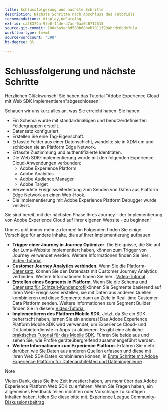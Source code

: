 ```yaml
---
title: Schlussfolgerung und nächste Schritte
description: Nächste Schritte nach Abschluss des Tutorials
recommendations: display,noCatalog
exl-id: ca28374a-9fe0-44de-a7ac-0aa046712515
source-git-commit: 100a6a9ac8d580b68beb7811f99abcdc0ddefd1a
workflow-type: tm+mt
source-wordcount: '390'
ht-degree: 3%

---
```


# Schlussfolgerung und nächste Schritte

Herzlichen Glückwunsch! Sie haben das Tutorial &quot;Adobe Experience Cloud mit Web SDK implementieren&quot;abgeschlossen!

Schauen wir uns kurz alles an, was Sie erreicht haben. Sie haben:

* Ein Schema wurde mit standardmäßigen und benutzerdefinierten Feldergruppen erstellt.
* Datensatz konfiguriert.
* Erstellen Sie eine Tag-Eigenschaft.
* Erfasste Felder aus einer Datenschicht, wandelte sie in XDM um und schickten sie an Platform Edge Network.
* Erfasste Zustimmung und authentifizierte Identitäten.
* Die Web SDK-Implementierung wurde mit den folgenden Experience Cloud-Anwendungen verbunden:
   * Adobe Experience Platform
   * Adobe Analytics
   * Adobe Audience Manager
   * Adobe Target
* Verwendete Ereignisweiterleitung zum Senden von Daten aus Platform Edge Network an einen Web-Hook.
* Die Implementierung mit Adobe Experience Platform Debugger wurde validiert.

Sie sind bereit, mit der nächsten Phase Ihres Journey - der Implementierung von Adobe Experience Cloud auf Ihrer eigenen Website - zu beginnen!

Und es gibt immer mehr zu lernen! Im Folgenden finden Sie einige Vorschläge für andere Inhalte, die auf Ihrer Implementierung aufbauen:


* **Trigger einer Journey in Journey Optimizer**. Die Ereignisse, die Sie auf der Luma-Website implementiert haben, können zum Trigger von Journey verwendet werden. Weitere Informationen finden Sie hier . [Video-Tutorial](https://experienceleague.adobe.com/docs/journey-optimizer-learn/tutorials/create-journeys/use-case-transactional-journey.html?lang=de).
* **Customer Journey Analytics verbinden**. Wenn Sie die [Platform-Datensatz](setup-experience-platform.md), können Sie den Datensatz mit Customer Journey Analytics verbinden. Weitere Informationen finden Sie hier . [Video-Tutorial](https://experienceleague.adobe.com/docs/customer-journey-analytics-learn/tutorials/connecting-customer-journey-analytics-to-data-sources-in-platform.html)
* **Erstellen eines Segments in Platform**. Wenn Sie die [Schema und Datensatz für Echtzeit-Kundenprofil](setup-experience-platform.md)können Sie Segmente basierend auf Ihren Web-Ereignissen erstellen, sie mit Daten aus anderen Quellen kombinieren und diese Segmente dann an Ziele in Real-time Customer Data Platform senden. Weitere Informationen zum Segment Builder finden Sie in diesem [Video-Tutorial](https://experienceleague.adobe.com/docs/platform-learn/tutorials/segments/create-segments.html).
* **Implementieren des Platform Mobile SDK**. Jetzt, da Sie ein SDK beherrscht haben, lernen Sie ein anderes! Das Adobe Experience Platform Mobile SDK wird verwendet, um Experience Cloud- und Drittanbieterdienste in Apps zu aktivieren. Es gibt eine ähnliche [praktisches Tutorial für das Mobile SDK](https://experienceleague.adobe.com/docs/platform-learn/implement-mobile-sdk/overview.html?lang=de). Führen Sie beide aus und sehen Sie, wie Profile geräteübergreifend zusammengeführt werden.
* **Weitere Informationen zum Experience Platform**. Erfahren Sie mehr darüber, wie Sie Daten aus anderen Quellen erfassen und diese mit Ihren Web SDK-Daten kombinieren können, in [Erste Schritte mit Adobe Experience Platform für Datenarchitekten und Dateningenieure](https://experienceleague.adobe.com/docs/platform-learn/getting-started-for-data-architects-and-data-engineers/overview.html?lang=de)


>[!NOTE]
>
>Vielen Dank, dass Sie Ihre Zeit investiert haben, um mehr über das Adobe Experience Platform Web SDK zu erfahren. Wenn Sie Fragen haben, ein allgemeines Feedback teilen möchten oder Vorschläge zu künftigen Inhalten haben, teilen Sie diese bitte mit. [Experience League Community-Diskussionsbeitrag](https://experienceleaguecommunities.adobe.com/t5/adobe-experience-platform-launch/tutorial-discussion-implement-adobe-experience-cloud-with-web/td-p/444996)
